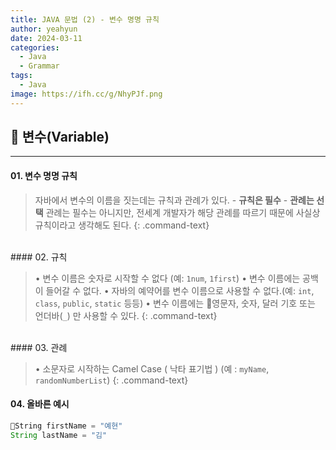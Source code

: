 ```yaml
---
title: JAVA 문법 (2) - 변수 명명 규칙
author: yeahyun
date: 2024-03-11
categories:
  - Java
  - Grammar
tags:
  - Java
image: https://ifh.cc/g/NhyPJf.png
---
```

## 🔎 변수(Variable)
---
#### 01. 변수 명명 규칙

>자바에서 변수의 이름을 짓는데는 규칙과 관례가 있다.
	- **규칙은 필수**
	- **관례는 선택**
>관례는 필수는 아니지만, 전세계 개발자가 해당 관례를 따르기 때문에 사실상 규칙이라고 생각해도 된다.
{: .command-text}

<br>
#### 02. 규칙

>• 변수 이름은 숫자로 시작할 수 없다 (예: `1num`, `1first`)
>• 변수 이름에는 공백이 들어갈 수 없다.
>• 자바의 예약어를 변수 이름으로 사용할 수 없다.(예: `int`, `class`, `public`, `static` 등등)
>• 변수 이름에는 영문자, 숫자, 달러 기호 또는 언더바(`_`) 만 사용할 수 있다.
{: .command-text}

<br>
#### 03. 관례

>• 소문자로 시작하는 Camel Case ( 낙타 표기법 ) (예 : `myName`, `randomNumberList`)
{: .command-text}




#### 04. 올바른 예시
```java
String firstName = "예현"
String lastName = "김"
```
